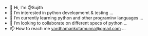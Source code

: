 - 👋 Hi, I’m @Sujith
- 👀 I’m interested in  python developmemt & testing ...
- 🌱 I’m currently learning python and other programinv languages ...
- 💞️ I’m looking to collaborate on different specs of python ...
- 📫 How to reach me vardhamankotamunna@gmail.com ...

<!---
Sujith1216/Sujith1216 is a ✨ special ✨ repository because its `README.md` (this file) appears on your GitHub profile.
You can click the Preview link to take a look at your changes.
--->
